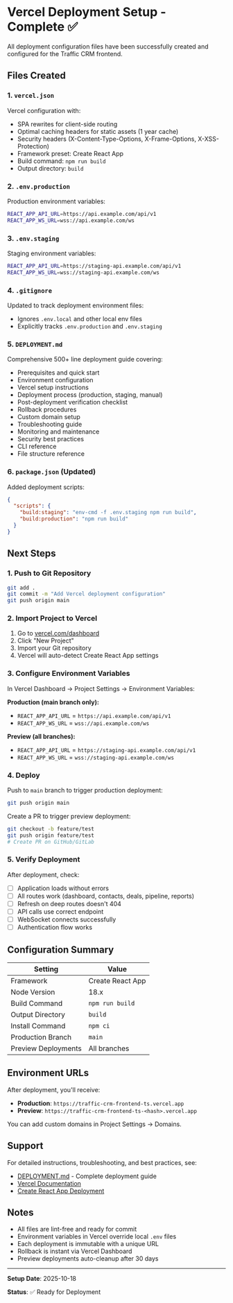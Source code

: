 # Vercel Deployment Setup - Complete ✅

All deployment configuration files have been successfully created and configured for the Traffic CRM frontend.

## Files Created

### 1. `vercel.json`

Vercel configuration with:

- SPA rewrites for client-side routing
- Optimal caching headers for static assets (1 year cache)
- Security headers (X-Content-Type-Options, X-Frame-Options, X-XSS-Protection)
- Framework preset: Create React App
- Build command: `npm run build`
- Output directory: `build`

### 2. `.env.production`

Production environment variables:

```bash
REACT_APP_API_URL=https://api.example.com/api/v1
REACT_APP_WS_URL=wss://api.example.com/ws
```

### 3. `.env.staging`

Staging environment variables:

```bash
REACT_APP_API_URL=https://staging-api.example.com/api/v1
REACT_APP_WS_URL=wss://staging-api.example.com/ws
```

### 4. `.gitignore`

Updated to track deployment environment files:

- Ignores `.env.local` and other local env files
- Explicitly tracks `.env.production` and `.env.staging`

### 5. `DEPLOYMENT.md`

Comprehensive 500+ line deployment guide covering:

- Prerequisites and quick start
- Environment configuration
- Vercel setup instructions
- Deployment process (production, staging, manual)
- Post-deployment verification checklist
- Rollback procedures
- Custom domain setup
- Troubleshooting guide
- Monitoring and maintenance
- Security best practices
- CLI reference
- File structure reference

### 6. `package.json` (Updated)

Added deployment scripts:

```json
{
  "scripts": {
    "build:staging": "env-cmd -f .env.staging npm run build",
    "build:production": "npm run build"
  }
}
```

## Next Steps

### 1. Push to Git Repository

```bash
git add .
git commit -m "Add Vercel deployment configuration"
git push origin main
```

### 2. Import Project to Vercel

1. Go to [vercel.com/dashboard](https://vercel.com/dashboard)
2. Click "New Project"
3. Import your Git repository
4. Vercel will auto-detect Create React App settings

### 3. Configure Environment Variables

In Vercel Dashboard → Project Settings → Environment Variables:

**Production (main branch only):**

- `REACT_APP_API_URL` = `https://api.example.com/api/v1`
- `REACT_APP_WS_URL` = `wss://api.example.com/ws`

**Preview (all branches):**

- `REACT_APP_API_URL` = `https://staging-api.example.com/api/v1`
- `REACT_APP_WS_URL` = `wss://staging-api.example.com/ws`

### 4. Deploy

Push to `main` branch to trigger production deployment:

```bash
git push origin main
```

Create a PR to trigger preview deployment:

```bash
git checkout -b feature/test
git push origin feature/test
# Create PR on GitHub/GitLab
```

### 5. Verify Deployment

After deployment, check:

- [ ] Application loads without errors
- [ ] All routes work (dashboard, contacts, deals, pipeline, reports)
- [ ] Refresh on deep routes doesn't 404
- [ ] API calls use correct endpoint
- [ ] WebSocket connects successfully
- [ ] Authentication flow works

## Configuration Summary

| Setting | Value |
|---------|-------|
| Framework | Create React App |
| Node Version | 18.x |
| Build Command | `npm run build` |
| Output Directory | `build` |
| Install Command | `npm ci` |
| Production Branch | `main` |
| Preview Deployments | All branches |

## Environment URLs

After deployment, you'll receive:

- **Production**: `https://traffic-crm-frontend-ts.vercel.app`
- **Preview**: `https://traffic-crm-frontend-ts-<hash>.vercel.app`

You can add custom domains in Project Settings → Domains.

## Support

For detailed instructions, troubleshooting, and best practices, see:

- [DEPLOYMENT.md](./DEPLOYMENT.md) - Complete deployment guide
- [Vercel Documentation](https://vercel.com/docs)
- [Create React App Deployment](https://create-react-app.dev/docs/deployment/)

## Notes

- All files are lint-free and ready for commit
- Environment variables in Vercel override local `.env` files
- Each deployment is immutable with a unique URL
- Rollback is instant via Vercel Dashboard
- Preview deployments auto-cleanup after 30 days

---

**Setup Date**: 2025-10-18

**Status**: ✅ Ready for Deployment

